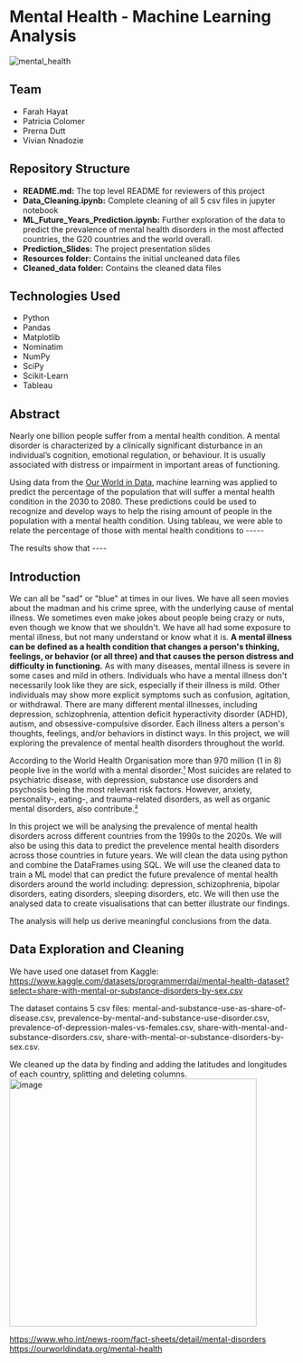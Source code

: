 # Mental Health - Machine Learning Analysis
![mental_health](https://photographylife.com/wp-content/uploads/2016/06/Mass.jpg)

## Team
-   Farah Hayat
-   Patricia Colomer
-   Prerna Dutt
-   Vivian Nnadozie

## Repository Structure

- <b>README.md:</b> The top level README for reviewers of this project
- <b>Data_Cleaning.ipynb:</b> Complete cleaning of all 5 csv files in jupyter notebook
- <b>ML_Future_Years_Prediction.ipynb:</b> Further exploration of the data to predict the prevalence of mental health disorders in the most affected countries, the G20 countries and the world overall.
- <b>Prediction_Slides:</b> The project presentation slides
- <b>Resources folder:</b> Contains the initial uncleaned data files
- <b>Cleaned_data folder:</b> Contains the cleaned data files

## Technologies Used
-   Python
-   Pandas
-   Matplotlib
-   Nominatim
-   NumPy
-   SciPy
-   Scikit-Learn
-   Tableau

## Abstract 
Nearly one billion people suffer from a mental health condition. A mental disorder is characterized by a clinically significant disturbance in an individual’s cognition, emotional regulation, or behaviour.  It is usually associated with distress or impairment in important areas of functioning.

Using data from the [Our World in Data](https://ourworldindata.org/mental-health), machine learning was applied to predict the percentage of the population that will suffer a mental health condition in the 2030 to 2080. These predictions could be used to recognize and develop ways to help the rising amount of people in the population with a mental health condition. Using tableau, we were able to relate the percentage of those with mental health conditions to -----

The results show that ----


## Introduction
We can all be "sad" or "blue" at times in our lives. We have all seen movies about the madman and his crime spree, with the underlying cause of mental illness. We sometimes even make jokes about people being crazy or nuts, even though we know that we shouldn't. We have all had some exposure to mental illness, but not many understand or know what it is. **A mental illness can be defined as a health condition that changes a person's thinking, feelings, or behavior (or all three) and that causes the person distress and difficulty in functioning.** As with many diseases, mental illness is severe in some cases and mild in others. Individuals who have a mental illness don't necessarily look like they are sick, especially if their illness is mild. Other individuals may show more explicit symptoms such as confusion, agitation, or withdrawal. There are many different mental illnesses, including depression, schizophrenia, attention deficit hyperactivity disorder (ADHD), autism, and obsessive-compulsive disorder. Each illness alters a person's thoughts, feelings, and/or behaviors in distinct ways. In this project, we will exploring the prevalence of mental health disorders throughout the world.

According to the World Health Organisation more than 970 million (1 in 8) people live in the world with a mental disorder.[¹](https://www.who.int/news-room/fact-sheets/detail/mental-disorders) Most suicides are related to psychiatric disease, with depression, substance use disorders and psychosis being the most relevant risk factors. However, anxiety, personality-, eating-, and trauma-related disorders, as well as organic mental disorders, also contribute.[²](https://www.ncbi.nlm.nih.gov/pmc/articles/PMC6165520/)


In this project we will be analysing the prevalence of mental health disorders across different countries from the 1990s to the 2020s.
We will also be using this data to predict the prevelence mental health disorders across those countries in future years.
We will clean the data using python and combine the DataFrames using SQL. 
We will use the cleaned data to train a ML model that can predict the future prevalence of mental health disorders around the world including: depression, schizophrenia, bipolar disorders, eating disorders, sleeping disorders, etc.
We will then use the analysed data to create visualisations that can better illustrate our findings. 

The analysis will help us derive meaningful conclusions from the data.

## Data Exploration and Cleaning
We have used one dataset from Kaggle: https://www.kaggle.com/datasets/programmerrdai/mental-health-dataset?select=share-with-mental-or-substance-disorders-by-sex.csv

The dataset contains 5 csv files: mental-and-substance-use-as-share-of-disease.csv, prevalence-by-mental-and-substance-use-disorder.csv, prevalence-of-depression-males-vs-females.csv, share-with-mental-and-substance-disorders.csv, share-with-mental-or-substance-disorders-by-sex.csv.

We cleaned up the data by finding and adding the latitudes and longitudes of each country, splitting and deleting columns. 
<img width="437" alt="image" src="https://user-images.githubusercontent.com/111776924/220148685-3a9f17ab-6983-449b-97b8-bf7496149e91.png">

























https://www.who.int/news-room/fact-sheets/detail/mental-disorders
https://ourworldindata.org/mental-health



